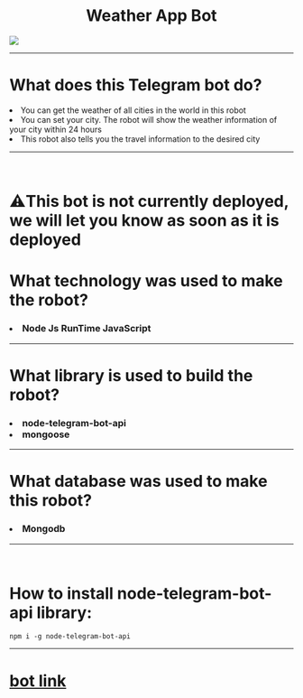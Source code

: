 <h1 align="center"><aa href="https://t.me/Weather_system_bot">Weather App Bot</a></h1>

<img src="https://m.media-amazon.com/images/I/71iPN1z3PXL.png"/>
<hr>
<h1>What does this Telegram bot do?</h1>
<li>You can get the weather of all cities in the world in this robot</li>
<li>You can set your city. The robot will show the weather information of your city within 24 hours</li>
<li>This robot also tells you the travel information to the desired city</li>
<hr/>
<br/>

<h1>⚠️This bot is not currently deployed, we will let you know as soon as it is deployed</h1>

<h1>What technology was used to make the robot?</h1>
<h3><li>Node Js RunTime JavaScript</li></h3><hr/>

<h1>What library is used to build the robot?</h1>
<h3><li>node-telegram-bot-api</li>
<li>mongoose</li>
</h3>
<hr/>
<h1>What database was used to make this robot?</h1>
<h3><li>Mongodb</li></h3>
<hr/><br/>
<h1>How to install node-telegram-bot-api library:</h1>

```
npm i -g node-telegram-bot-api
```
<hr>

<h1><a href="https://t.me/Weather_system_bot">bot link</a></h1>
